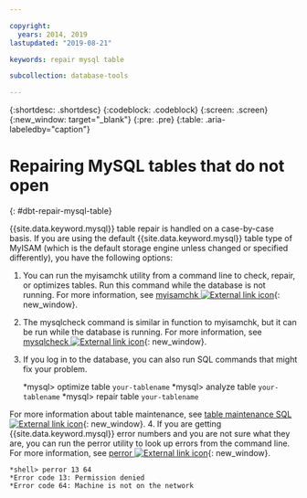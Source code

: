 ```yaml
---

copyright:
  years: 2014, 2019
lastupdated: "2019-08-21"

keywords: repair mysql table

subcollection: database-tools

---
```


{:shortdesc: .shortdesc}
{:codeblock: .codeblock}
{:screen: .screen}
{:new_window: target="_blank"}
{:pre: .pre}
{:table: .aria-labeledby="caption"}


# Repairing MySQL tables that do not open
{: #dbt-repair-mysql-table}

{{site.data.keyword.mysql}} table repair is handled on a case-by-case basis. If you are using the default {{site.data.keyword.mysql}} table type of MyISAM (which is the default storage engine unless changed or specified differently), you have the following options:

1. You can run the myisamchk utility from a command line to check, repair, or optimizes tables. Run this command while the database is not running. For more information, see [myisamchk ![External link icon](../../icons/launch-glyph.svg "External link icon")](http://dev.mysql.com/doc/refman/5.0/en/myisamchk.html){: new_window}.
2. The mysqlcheck command is similar in function to myisamchk, but it can be run while the database is running. For more information, see [mysqlcheck ![External link icon](../../icons/launch-glyph.svg "External link icon")](http://dev.mysql.com/doc/refman/5.0/en/mysqlcheck.html){: new_window}.
3. If you log in to the database, you can also run SQL commands that might fix your problem.

    *mysql> optimize table `your-tablename`
    *mysql> analyze table `your-tablename`
    *mysql> repair table `your-tablename`

For more information about table maintenance, see [table maintenance SQL ![External link icon](../../icons/launch-glyph.svg "External link icon")](http://dev.mysql.com/doc/refman/5.0/en/table-maintenance-sql.html){: new_window}.
4. If you are getting {{site.data.keyword.mysql}} error numbers and you are not sure what they are, you can run the perror utility to look up errors from the command line. For more information, see [perror ![External link icon](../../icons/launch-glyph.svg "External link icon")](http://dev.mysql.com/doc/refman/5.0/en/perror.html){: new_window}.

    *shell> perror 13 64
    *Error code 13: Permission denied
    *Error code 64: Machine is not on the network
